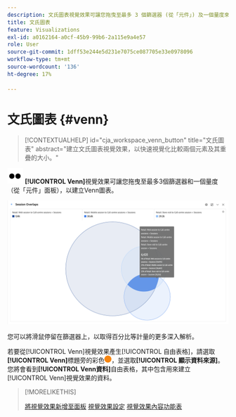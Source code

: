 ```yaml
---
description: 文氏圖表視覺效果可讓您拖曳至最多 3 個篩選器 (從「元件」) 及一個量度來建立文氏圖表。
title: 文氏圖表
feature: Visualizations
exl-id: a0162164-a0cf-45b9-99b6-2a115e9a4e57
role: User
source-git-commit: 1dff53e244e5d231e7075ce087705e33e0978096
workflow-type: tm+mt
source-wordcount: '136'
ht-degree: 17%

---
```


# 文氏圖表 {#venn}

<!-- markdownlint-disable MD034 -->

>[!CONTEXTUALHELP]
>id="cja_workspace_venn_button"
>title="文氏圖表"
>abstract="建立文氏圖表視覺效果，以快速視覺化比較兩個元素及其重疊的大小。"

<!-- markdownlint-enable MD034 -->


![型別](/help/assets/icons/TwoDots.svg) **[!UICONTROL Venn]**&#x200B;視覺效果可讓您拖曳至最多3個篩選器和一個量度（從「元件」面板），以建立Venn圖表。

![包含三個篩選器的Venn視覺效果。](assets/venn.png)

您可以將滑鼠停留在篩選器上，以取得百分比等計量的更多深入解析。

若要從[!UICONTROL Venn]視覺效果產生[!UICONTROL 自由表格]，請選取&#x200B;**[!UICONTROL Venn]**&#x200B;標題旁的彩色![StatusOrange](/help/assets/icons/StatusOrange.svg)，並選取&#x200B;**[!UICONTROL 顯示資料來源]**。 您將會看到&#x200B;**[!UICONTROL Venn資料]**&#x200B;自由表格，其中包含用來建立[!UICONTROL Venn]視覺效果的資料。

<!--
To normalize the Venn diagram (take the size out of it), go select ![Setting](/help/assets/icons/Setting.svg) and select **[!UICONTROL Normalization]**.

![Visualization Settings option for Visualization type: Venn diagram.](assets/normalization.png)

-->

>[!MORELIKETHIS]
>
>[將視覺效果新增至面板](/help/analysis-workspace/visualizations/freeform-analysis-visualizations.md#add-visualizations-to-a-panel)
>[視覺效果設定](/help/analysis-workspace/visualizations/freeform-analysis-visualizations.md#settings)
>[視覺效果內容功能表](/help/analysis-workspace/visualizations/freeform-analysis-visualizations.md#context-menu)
>

